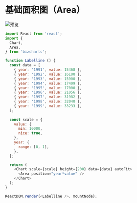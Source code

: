 # 基础面积图（Area）

![预览](https://z.alicdn.com/alickn/chu-ko-no/2020-4-29/bizcharts/1e5066f9-0846-4ba6-8651-ad7b21c1b2ee/1e5066f9-0846-4ba6-8651-ad7b21c1b2ee.png)

```js
import React from 'react';
import {
  Chart,
  Area,
} from 'bizcharts';

function Labelline () {
  const data = [
    { year: '1991', value: 15468 },
    { year: '1992', value: 16100 },
    { year: '1993', value: 15900 },
    { year: '1994', value: 17409 },
    { year: '1995', value: 17000 },
    { year: '1996', value: 21056 },
    { year: '1997', value: 31982 },
    { year: '1998', value: 32040 },
    { year: '1999', value: 33233 },
  ];
  
  const scale = {
    value: {
      min: 10000,
      nice: true,
    },
    year: {
      range: [0, 1],
    },
  };

  return (
    <Chart scale={scale} height={200} data={data} autoFit>
      <Area position="year*value" />
    </Chart>
  );
}

ReactDOM.render(<Labelline />, mountNode);

```
